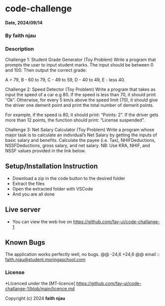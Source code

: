 
# code-challenge
#### Date, 2024/09/14
### By faith njau
### Description

Challenge 1: Student Grade Generator (Toy Problem)
Write a program that prompts the user to input student marks. The input should be between 0 and 100. Then output the correct grade: 

A > 79, B - 60 to 79, C -  49 to 59, D - 40 to 49, E - less 40.

 

Challenge 2: Speed Detector (Toy Problem)
Write a program that takes as input the speed of a car e.g 80. If the speed is less than 70, it should print “Ok”. Otherwise, for every 5 km/s above the speed limit (70), it should give the driver one demerit point and print the total number of demerit points.

For example, if the speed is 80, it should print: “Points: 2”. If the driver gets more than 12 points, the function should print: “License suspended”.

 

Challenge 3: Net Salary Calculator (Toy Problem)
Write a program whose major task is to calculate an individual’s Net Salary by getting the inputs of basic salary and benefits. Calculate the payee (i.e. Tax), NHIFDeductions, NSSFDeductions, gross salary, and net salary. 
NB: Use KRA, NHIF, and NSSF values provided in the link below.


## Setup/Installation Instruction
* Download a zip in the code button to the desired folder
* Extract the files
* Open the extracted folder with VSCode
* And you are all done

## Live server
* You can view the web live on  https://github.com/fay-ui/code-challange-1

## Known Bugs
The application works perfectly well, no bugs.
@@ -24,6 +24,6 @@
email :: faith.njau@student.moringaschool.com

### License
*LIcenced under the [MT-licence] https://github.com/fay-ui/code-challange-1/blob/main/licence.md

Copyright (c) 2024 **faith njau**